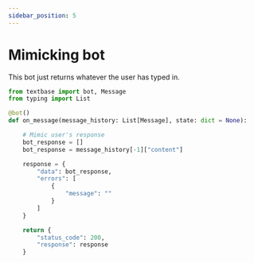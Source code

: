 ```yaml
---
sidebar_position: 5
---
```


# Mimicking bot

This bot just returns whatever the user has typed in.

```py
from textbase import bot, Message
from typing import List

@bot()
def on_message(message_history: List[Message], state: dict = None):

    # Mimic user's response
    bot_response = []
    bot_response = message_history[-1]["content"]

    response = {
        "data": bot_response,
        "errors": [
            {
                "message": ""
            }
        ]
    }

    return {
        "status_code": 200,
        "response": response
    }
```